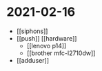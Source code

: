 # 2021-02-16

- [[siphons]]
- [[push]] [[hardware]]
  - [[lenovo p14]]
  - [[brother mfc-l2710dw]]
- [[adduser]]